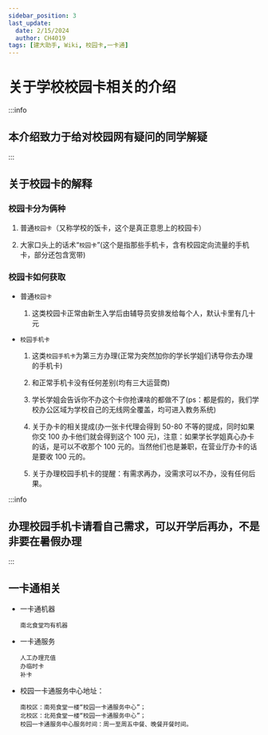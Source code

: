```yaml
---
sidebar_position: 3
last_update:
  date: 2/15/2024
  author: CH4019
tags: [建大助手, Wiki, 校园卡,一卡通]
---
```


# 关于学校校园卡相关的介绍

:::info

## 本介绍致力于给对校园网有疑问的同学解疑

:::

## 关于校园卡的解释

### 校园卡分为俩种

1. 普通`校园卡`（又称学校的饭卡，这个是真正意思上的校园卡）

2. 大家口头上的话术“`校园卡`”(这个是指那些手机卡，含有校园定向流量的手机卡，部分还包含宽带)

### 校园卡如何获取

- 普通`校园卡`

  1. 这类校园卡正常由新生入学后由辅导员安排发给每个人，默认卡里有几十元

- `校园手机卡`

  1. 这类`校园手机卡`为第三方办理(正常为突然加你的学长学姐们诱导你去办理的手机卡)

  2. 和正常手机卡没有任何差别(均有三大运营商)

  3. 学长学姐会告诉你不办这个卡你抢课啥的都做不了(ps：都是假的，我们学校办公区域为学校自己的无线网全覆盖，均可进入教务系统)

  4. 关于办卡的相关提成(办一张卡代理会得到 50-80 不等的提成，同时如果你交 100 办卡他们就会得到这个 100 元)，注意：如果学长学姐真心办卡的话，是可以不收那个 100 元的。当然他们也是兼职，在营业厅办卡的话是要收 100 元的。

  5. 关于办理校园手机卡的提醒：有需求再办，没需求可以不办，没有任何后果。

:::info

## 办理校园手机卡请看自己需求，可以开学后再办，不是非要在暑假办理

:::

## 一卡通相关

- 一卡通机器

      南北食堂均有机器

- 一卡通服务

      人工办理充值
      办临时卡
      补卡

- 校园一卡通服务中心地址：

      南校区：南苑食堂一楼“校园一卡通服务中心”；
      北校区：北苑食堂一楼“校园一卡通服务中心”；
      校园一卡通服务中心服务时间：周一至周五中餐、晚餐开餐时间。
